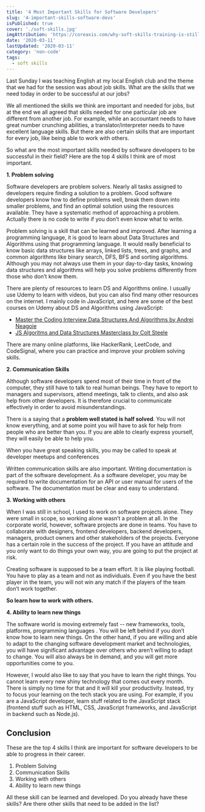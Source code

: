 ```yaml
---
title: '4 Most Important Skills for Software Developers'
slug: '4-important-skills-software-devs'
isPublished: true
cover: './soft-skills.jpg'
imgAttribution: 'https://coreaxis.com/why-soft-skills-training-is-still-trending-in-2019/'
date: '2020-03-11'
lastUpdated: '2020-03-11'
category: 'non-code'
tags:
  - soft skills
---
```


Last Sunday I was teaching English at my local English club and the theme that we had for the session was about job skills. What are the skills that we need today in order to be successful at our jobs?

We all mentioned the skills we think are important and needed for jobs, but at the end we all agreed that skills needed for one particular job are different from another job. For example, while an accountant needs to have great number crunching abilities, a translator/interpreter needs to have excellent language skills. But there are also certain skills that are important for every job, like being able to work with others.

So what are the most important skills needed by software developers to be successful in their field? Here are the top 4 skills I think are of most important.

**1. Problem solving**

Software developers are problem solvers. Nearly all tasks assigned to developers require finding a solution to a problem. Good software developers know how to define problems well, break them down into smaller problems, and find an optimal solution using the resources available. They have a systematic method of approaching a problem. Actually there is no code to write if you don’t even know what to write.

Problem solving is a skill that can be learned and improved. After learning a programming language, it is good to learn about Data Structures and Algorithms using that programming language. It would really beneficial to know basic data structures like arrays, linked lists, trees, and graphs, and common algorithms like binary search, DFS, BFS and sorting algorithms. Although you may not always use them in your day-to-day tasks, knowing data structures and algorithms will help you solve problems differently from those who don’t know them.

There are plenty of resources to learn DS and Algorithms online. I usually use Udemy to learn with videos, but you can also find many other resources on the internet. I mainly code in JavaScript, and here are some of the best courses on Udemy about DS and Algorithms using JavaScript:

- [Master the Coding Interview Data Structures And Algorithms by Andrei Neagoie](https://www.udemy.com/course/master-the-coding-interview-data-structures-algorithms/)
- [JS Algoritms and Data Structures Masterclass by Colt Steele](https://www.udemy.com/course/js-algorithms-and-data-structures-masterclass/)

There are many online platforms, like HackerRank, LeetCode, and CodeSignal, where you can practice and improve your problem solving skills.

**2. Communication Skills**

Although software developers spend most of their time in front of the computer, they still have to talk to real human beings. They have to report to managers and supervisors, attend meetings, talk to clients, and also ask help from other developers. It is therefore crucial to communicate effectively in order to avoid misunderstandings.

There is a saying that a **problem well stated is half solved**. You will not know everything, and at some point you will have to ask for help from people who are better than you. If you are able to clearly express yourself, they will easily be able to help you.

When you have great speaking skills, you may be called to speak at developer meetups and conferences

Written communication skills are also important. Writing documentation is part of the software development. As a software developer, you may be required to write documentation for an API or user manual for users of the software. The documentation must be clear and easy to understand.

**3. Working with others**

When I was still in school, I used to work on software projects alone. They were small in scope, so working alone wasn’t a problem at all. In the corporate world, however, software projects are done in teams. You have to collaborate with designers, frontend developers, backend developers, managers, product owners and other stakeholders of the projects. Everyone has a certain role in the success of the project. If you have an attitude and you only want to do things your own way, you are going to put the project at risk.

Creating software is supposed to be a team effort. It is like playing football. You have to play as a team and not as individuals. Even if you have the best player in the team, you will not win any match if the players of the team don’t work together.

**So learn how to work with others.**

**4. Ability to learn new things**

The software world is moving extremely fast -- new frameworks, tools, platforms, programming languages . You will be left behind if you don’t know how to learn new things. On the other hand, if you are willing and able to adapt to the changing software development market and technologies, you will have significant advantage over others who aren’t willing to adapt to change. You will also always be in demand, and you will get more opportunities come to you.

However, I would also like to say that you have to learn the right things. You cannot learn every new shiny technology that comes out every month. There is simply no time for that and it will kill your productivity. Instead, try to focus your learning on the tech stack you are using. For example, if you are a JavaScript developer, learn stuff related to the JavaScript stack (frontend stuff such as HTML, CSS, JavaScript frameworks, and JavaScript in backend such as Node.js).

## Conclusion

These are the top 4 skills I think are important for software developers to be able to progress in their career.

1. Problem Solving
2. Communication Skills
3. Working with others
4. Ability to learn new things

All these skill can be learned and developed. Do you already have these skills? Are there other skills that need to be added in the list?

